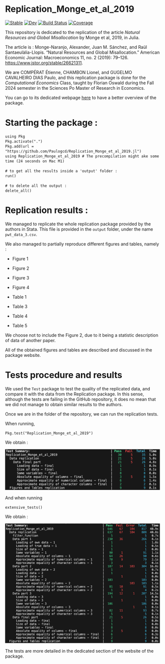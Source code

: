 # Replication_Monge_et_al_2019

[![Stable](https://img.shields.io/badge/docs-stable-blue.svg)](https://Paulogcd.github.io/Replication_Monge_et_al_2019.jl/stable/)
[![Dev](https://img.shields.io/badge/docs-dev-blue.svg)](https://Paulogcd.github.io/Replication_Monge_et_al_2019.jl/dev/)
[![Build Status](https://github.com/Paulogcd/Replication_Monge_et_al_2019.jl/actions/workflows/CI.yml/badge.svg?branch=main)](https://github.com/Paulogcd/Replication_Monge_et_al_2019.jl/actions/workflows/CI.yml?query=branch%3Amain)
[![Coverage](https://codecov.io/gh/Paulogcd/Replication_Monge_et_al_2019.jl/branch/main/graph/badge.svg)](https://codecov.io/gh/Paulogcd/Replication_Monge_et_al_2019.jl)


This repository is dedicated to the replication of the article _Natural Resources and Global Misallocation_ by Monge et al, 2019, in Julia. 

The article is : Monge-Naranjo, Alexander, Juan M. Sánchez, and Raül Santaeulàlia-Llopis. “Natural Resources and Global Misallocation.” American Economic Journal: Macroeconomics 11, no. 2 (2019): 79–126. https://www.jstor.org/stable/26621311.

We are COMPÉRAT Étienne, CHAMBON Lionel, and GUGELMO CAVALHEIRO DIAS Paulo, and this replication package is done for the *Computational Economics* Class, taught by Florian Oswald during the Fall 2024 semester in the Sciences Po Master of Research in Economics. 

You can go to its dedicated webpage [here](https://www.paulogcd.com/Replication_Monge_et_al_2019.jl/) to have a better overview of the package. 

# Starting the package :

```
using Pkg
Pkg.activate(".")
Pkg.add(url = "https://github.com/Paulogcd/Replication_Monge_et_al_2019.jl")
using Replication_Monge_et_al_2019 # The precompilation might ake some time (24 seconds on Mac M1)

# to get all the results inside a 'output' folder : 
run()

# to delete all the output : 
delete_all()
```

# Replication results : 

We managed to replicate the whole replication package provided by the authors in Stata.
This file is provided in the `output` folder, under the name `pwt_data_3.csv`. 

We also managed to partially reproduce different figures and tables, namely : 

- Figure 1
- Figure 2
- Figure 3
- Figure 4

- Table 1  
- Table 3
- Table 4
- Table 5

We choose not to include the Figure 2, due to it being a statistic description of data of another paper.

All of the obtained figures and tables are described and discussed in the package website.

# Tests procedure and results 

We used the `Test` package to test the quality of the replicated data, and compare it with the data from the Replication package. 
In this sense, although the tests are failing in the GitHub repository, it does no mean that we did not manage to obtain similar results to the authors. 

Once we are in the folder of the repository, we can run the replication tests.

When running,

```
Pkg.test("Replication_Monge_et_al_2019")
```

We obtain : 

![Tests](./tests.png)

And when running 

```
extensive_tests()
```

We obtain : 

![Extensive Tests](./extensive_tests.png)

The tests are more detailed in the dedicated section of the website of the package.